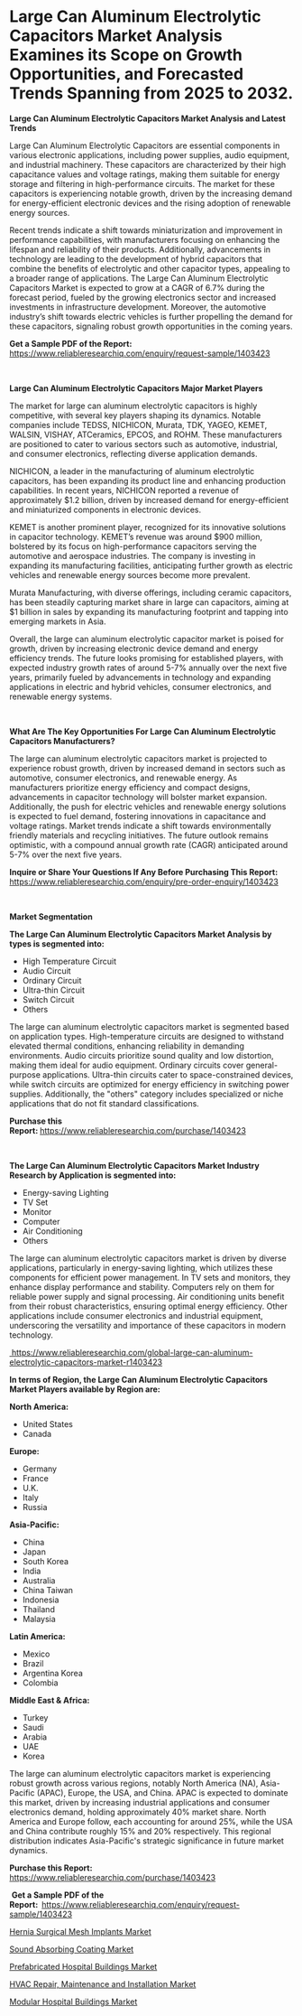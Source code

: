 <p><h1>Large Can Aluminum Electrolytic Capacitors Market Analysis Examines its Scope on Growth Opportunities, and Forecasted Trends Spanning from 2025 to 2032.</h1></p><p><strong>Large Can Aluminum Electrolytic Capacitors Market Analysis and Latest Trends</strong></p>
<p><p>Large Can Aluminum Electrolytic Capacitors are essential components in various electronic applications, including power supplies, audio equipment, and industrial machinery. These capacitors are characterized by their high capacitance values and voltage ratings, making them suitable for energy storage and filtering in high-performance circuits. The market for these capacitors is experiencing notable growth, driven by the increasing demand for energy-efficient electronic devices and the rising adoption of renewable energy sources.</p><p>Recent trends indicate a shift towards miniaturization and improvement in performance capabilities, with manufacturers focusing on enhancing the lifespan and reliability of their products. Additionally, advancements in technology are leading to the development of hybrid capacitors that combine the benefits of electrolytic and other capacitor types, appealing to a broader range of applications. The Large Can Aluminum Electrolytic Capacitors Market is expected to grow at a CAGR of 6.7% during the forecast period, fueled by the growing electronics sector and increased investments in infrastructure development. Moreover, the automotive industry’s shift towards electric vehicles is further propelling the demand for these capacitors, signaling robust growth opportunities in the coming years.</p></p>
<p><strong>Get a Sample PDF of the Report:&nbsp;</strong> <a href="https://www.reliableresearchiq.com/enquiry/request-sample/1403423?utm_campaign=1087&utm_medium=2&utm_source=Github&utm_content=ia&utm_term=28032025&utm_id=large-can-aluminum-electrolytic-capacitors">https://www.reliableresearchiq.com/enquiry/request-sample/1403423</a></p>
<p>&nbsp;</p>
<p><strong>Large Can Aluminum Electrolytic Capacitors Major Market Players</strong></p>
<p><p>The market for large can aluminum electrolytic capacitors is highly competitive, with several key players shaping its dynamics. Notable companies include TEDSS, NICHICON, Murata, TDK, YAGEO, KEMET, WALSIN, VISHAY, ATCeramics, EPCOS, and ROHM. These manufacturers are positioned to cater to various sectors such as automotive, industrial, and consumer electronics, reflecting diverse application demands.</p><p>NICHICON, a leader in the manufacturing of aluminum electrolytic capacitors, has been expanding its product line and enhancing production capabilities. In recent years, NICHICON reported a revenue of approximately $1.2 billion, driven by increased demand for energy-efficient and miniaturized components in electronic devices.</p><p>KEMET is another prominent player, recognized for its innovative solutions in capacitor technology. KEMET’s revenue was around $900 million, bolstered by its focus on high-performance capacitors serving the automotive and aerospace industries. The company is investing in expanding its manufacturing facilities, anticipating further growth as electric vehicles and renewable energy sources become more prevalent.</p><p>Murata Manufacturing, with diverse offerings, including ceramic capacitors, has been steadily capturing market share in large can capacitors, aiming at $1 billion in sales by expanding its manufacturing footprint and tapping into emerging markets in Asia.</p><p>Overall, the large can aluminum electrolytic capacitor market is poised for growth, driven by increasing electronic device demand and energy efficiency trends. The future looks promising for established players, with expected industry growth rates of around 5-7% annually over the next five years, primarily fueled by advancements in technology and expanding applications in electric and hybrid vehicles, consumer electronics, and renewable energy systems.</p></p>
<p>&nbsp;</p>
<p><strong>What Are The Key Opportunities For Large Can Aluminum Electrolytic Capacitors Manufacturers?</strong></p>
<p><p>The large can aluminum electrolytic capacitors market is projected to experience robust growth, driven by increased demand in sectors such as automotive, consumer electronics, and renewable energy. As manufacturers prioritize energy efficiency and compact designs, advancements in capacitor technology will bolster market expansion. Additionally, the push for electric vehicles and renewable energy solutions is expected to fuel demand, fostering innovations in capacitance and voltage ratings. Market trends indicate a shift towards environmentally friendly materials and recycling initiatives. The future outlook remains optimistic, with a compound annual growth rate (CAGR) anticipated around 5-7% over the next five years.</p></p>
<p><strong>Inquire or Share Your Questions If Any Before Purchasing This Report:</strong> <a href="https://www.reliableresearchiq.com/enquiry/pre-order-enquiry/1403423?utm_campaign=1087&utm_medium=2&utm_source=Github&utm_content=ia&utm_term=28032025&utm_id=large-can-aluminum-electrolytic-capacitors">https://www.reliableresearchiq.com/enquiry/pre-order-enquiry/1403423</a></p>
<p>&nbsp;</p>
<p><strong>Market Segmentation</strong></p>
<p><strong>The Large Can Aluminum Electrolytic Capacitors Market Analysis by types is segmented into:</strong></p>
<p><ul><li>High Temperature Circuit</li><li>Audio Circuit</li><li>Ordinary Circuit</li><li>Ultra-thin Circuit</li><li>Switch Circuit</li><li>Others</li></ul></p>
<p><p>The large can aluminum electrolytic capacitors market is segmented based on application types. High-temperature circuits are designed to withstand elevated thermal conditions, enhancing reliability in demanding environments. Audio circuits prioritize sound quality and low distortion, making them ideal for audio equipment. Ordinary circuits cover general-purpose applications. Ultra-thin circuits cater to space-constrained devices, while switch circuits are optimized for energy efficiency in switching power supplies. Additionally, the "others" category includes specialized or niche applications that do not fit standard classifications.</p></p>
<p><strong>Purchase this Report:&nbsp;</strong><a href="https://www.reliableresearchiq.com/purchase/1403423?utm_campaign=1087&utm_medium=2&utm_source=Github&utm_content=ia&utm_term=28032025&utm_id=large-can-aluminum-electrolytic-capacitors">https://www.reliableresearchiq.com/purchase/1403423</a></p>
<p>&nbsp;</p>
<p><strong>The Large Can Aluminum Electrolytic Capacitors Market Industry Research by Application is segmented into:</strong></p>
<p><ul><li>Energy-saving Lighting</li><li>TV Set</li><li>Monitor</li><li>Computer</li><li>Air Conditioning</li><li>Others</li></ul></p>
<p><p>The large can aluminum electrolytic capacitors market is driven by diverse applications, particularly in energy-saving lighting, which utilizes these components for efficient power management. In TV sets and monitors, they enhance display performance and stability. Computers rely on them for reliable power supply and signal processing. Air conditioning units benefit from their robust characteristics, ensuring optimal energy efficiency. Other applications include consumer electronics and industrial equipment, underscoring the versatility and importance of these capacitors in modern technology.</p></p>
<p><a href="https://www.reliableresearchiq.com/global-large-can-aluminum-electrolytic-capacitors-market-r1403423?utm_campaign=1087&utm_medium=2&utm_source=Github&utm_content=ia&utm_term=28032025&utm_id=large-can-aluminum-electrolytic-capacitors">&nbsp;https://www.reliableresearchiq.com/global-large-can-aluminum-electrolytic-capacitors-market-r1403423</a></p>
<p><strong>In terms of Region, the Large Can Aluminum Electrolytic Capacitors Market Players available by Region are:</strong></p>
<p>
    <p> <strong> North America: </strong>
        <ul>
            <li>United States</li>
            <li>Canada</li>
        </ul>
        </p> 
    <p> <strong> Europe: </strong>
        <ul>
            <li>Germany</li>
            <li>France</li>
            <li>U.K.</li>
            <li>Italy</li>
            <li>Russia</li>
        </ul>
        </p> 
    <p> <strong> Asia-Pacific: </strong>
        <ul>
            <li>China</li>
            <li>Japan</li>
            <li>South Korea</li>
            <li>India</li>
            <li>Australia</li>
            <li>China Taiwan</li>
            <li>Indonesia</li>
            <li>Thailand</li>
            <li>Malaysia</li>
        </ul>
        </p> 
    <p> <strong> Latin America: </strong>
        <ul>
            <li>Mexico</li>
            <li>Brazil</li>
            <li>Argentina Korea</li>
            <li>Colombia</li>
        </ul>
        </p> 
    <p> <strong> Middle East & Africa: </strong>
        <ul>
            <li>Turkey</li>
            <li>Saudi</li>
            <li>Arabia</li>
            <li>UAE</li>
            <li>Korea</li>
        </ul>
    </p>
    </p>
<p><p>The large can aluminum electrolytic capacitors market is experiencing robust growth across various regions, notably North America (NA), Asia-Pacific (APAC), Europe, the USA, and China. APAC is expected to dominate this market, driven by increasing industrial applications and consumer electronics demand, holding approximately 40% market share. North America and Europe follow, each accounting for around 25%, while the USA and China contribute roughly 15% and 20% respectively. This regional distribution indicates Asia-Pacific's strategic significance in future market dynamics.</p></p>
<p><strong>Purchase this Report: </strong><a href="https://www.reliableresearchiq.com/purchase/1403423?utm_campaign=1087&utm_medium=2&utm_source=Github&utm_content=ia&utm_term=28032025&utm_id=large-can-aluminum-electrolytic-capacitors">https://www.reliableresearchiq.com/purchase/1403423</a></p>
<p>&nbsp;<strong>Get a Sample PDF of the Report:&nbsp;&nbsp;</strong><a href="https://www.reliableresearchiq.com/enquiry/request-sample/1403423?utm_campaign=1087&utm_medium=2&utm_source=Github&utm_content=ia&utm_term=28032025&utm_id=large-can-aluminum-electrolytic-capacitors">https://www.reliableresearchiq.com/enquiry/request-sample/1403423</a></p>
<p><strong></strong></p>
<p><p><a href="https://github.com/kumadenthela/Market-Research-Report-List-1/blob/main/hernia-surgical-mesh-implants-market.md?utm_campaign=1087&utm_medium=2&utm_source=Github&utm_content=ia&utm_term=28032025&utm_id=large-can-aluminum-electrolytic-capacitors">Hernia Surgical Mesh Implants Market</a></p><p><a href="https://github.com/larotnanonhx/Market-Research-Report-List-1/blob/main/sound-absorbing-coating-market.md?utm_campaign=1087&utm_medium=2&utm_source=Github&utm_content=ia&utm_term=28032025&utm_id=large-can-aluminum-electrolytic-capacitors">Sound Absorbing Coating Market</a></p><p><a href="https://github.com/linnuripat/Market-Research-Report-List-1/blob/main/prefabricated-hospital-buildings-market.md?utm_campaign=1087&utm_medium=2&utm_source=Github&utm_content=ia&utm_term=28032025&utm_id=large-can-aluminum-electrolytic-capacitors">Prefabricated Hospital Buildings Market</a></p><p><a href="https://github.com/ikokwuihepa/Market-Research-Report-List-1/blob/main/hvac-repair-maintenance-and-installation-market.md?utm_campaign=1087&utm_medium=2&utm_source=Github&utm_content=ia&utm_term=28032025&utm_id=large-can-aluminum-electrolytic-capacitors">HVAC Repair, Maintenance and Installation Market</a></p><p><a href="https://github.com/bibzmuiko/Market-Research-Report-List-1/blob/main/modular-hospital-buildings-market.md?utm_campaign=1087&utm_medium=2&utm_source=Github&utm_content=ia&utm_term=28032025&utm_id=large-can-aluminum-electrolytic-capacitors">Modular Hospital Buildings Market</a></p></p>
